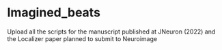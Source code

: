 # Imagined_beats
Upload all the scripts for the manuscript published at JNeuron (2022) and the Localizer paper planned to submit to Neuroimage
